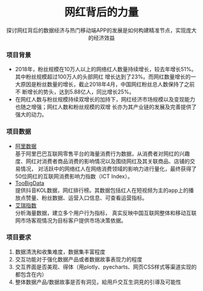 
<h1 align="center">网红背后的力量</h1>

<div align="center">

探讨网红背后的数据经济与热门移动端APP的发展是如何构建精准节点，实现庞大的经济效益

</div>

### 项目背景

- 2018年，粉丝规模在10万人以上的网络红人数量持续增长，较去年增长51%。其中粉丝规模超过100万人的头部网红
增长达到了23%。而网红数量增长的一大原因是粉丝数量的增长，截止2018年4月，中国网红粉丝总人数保持了之前不
断增长的势头，达到5.88亿人，同比增长25%。  
- 在网红人数与粉丝规模持续双增长的加持下，网红经济市场规模以及变现能力也随之增强；网红人数和粉丝规模的双增
长亦为其产业链的发展及完善提供了强大的动力。  

### 项目数据
- [阿里数据](https://dt.alibaba.com/)  
基于阿里巴巴互联网零售平台的海量消费行为数据，从消费者对网红的兴趣度、网红对消费者商品消费的影响情况以及围绕网红及其关联商品、店铺的交易情况，
对活跃中的网络红人在网络消费领域的影响力进行量化，最终获得了50位网红的互联网消费影响力指数（ICT Index）。  
- [TooBigData](https://kolranking.com/douyin/user/291579)  
提供抖音KOL数据，网红排行榜。其数据包括红人在短视频为主的app上的播放点赞量、粉丝数据、运营入口信息、可查看运营指标。  
- [艾瑞指数](https://data.iresearch.com.cn/home.shtml)  
分析海量数据，建立多个用户行为指标，
真实反映中国互联网整体和移动互联网市场客观情况为目标客户提供市场决策依据。

### 项目要求
1. 数据清洗和收集难度，数据集丰富程度
2. 交互功能对于强化数据产品或者数据故事表现力的程度
3. 交互界面是否美观、得体（用plotly、pyecharts、网页CSS样式等渠道实现的都包含在内）
4. 整体数据产品/数据故事是否有洞见，給用戶交互生洞見的引導及可能性
